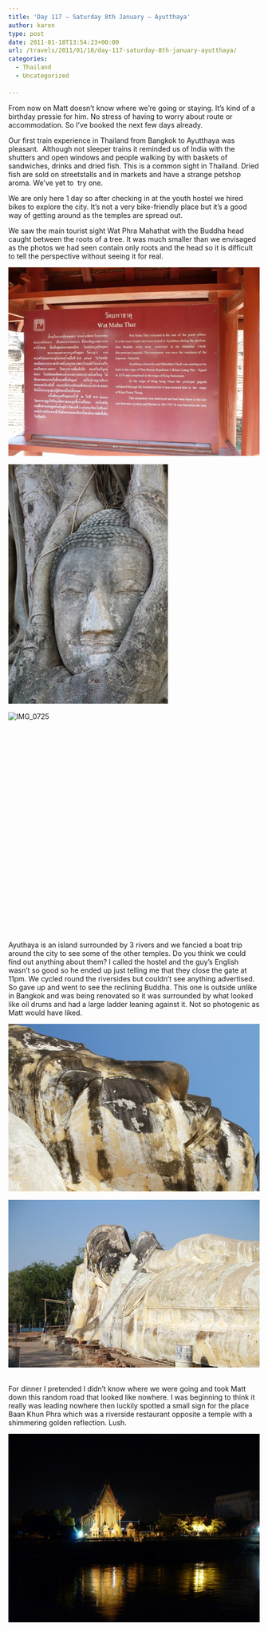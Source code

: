 ```yaml
---
title: 'Day 117 – Saturday 8th January – Ayutthaya'
author: karen
type: post
date: 2011-01-18T13:54:23+00:00
url: /travels/2011/01/18/day-117-saturday-8th-january-ayutthaya/
categories:
  - Thailand
  - Uncategorized

---
```

From now on Matt doesn’t know where we’re going or staying. It’s kind of a birthday pressie for him. No stress of having to worry about route or accommodation. So I’ve booked the next few days already.

Our first train experience in Thailand from Bangkok to Ayutthaya was pleasant.&nbsp; Although not sleeper trains it reminded us of India with the shutters and open windows and people walking by with baskets of sandwiches, drinks and dried fish. This is a common sight in Thailand. Dried fish are sold on streetstalls and in markets and have a strange petshop aroma. We’ve yet to&nbsp; try one.

We are only here 1 day so after checking in at the youth hostel we hired bikes to explore the city. It’s not a very bike-friendly place but it’s a good way of getting around as the temples are spread out. 

We saw the main tourist sight Wat Phra Mahathat with the Buddha head caught between the roots of a tree. It was much smaller than we envisaged as the photos we had seen contain only roots and the head so it is difficult to tell the perspective without seeing it for real. 

![P1040140](/travels-wp-content/uploads/2011/01/P1040140.jpg) 

![IMG_0714](/travels-wp-content/uploads/2011/01/IMG_0714.jpg)

<img title="IMG_0725" style="border-top-width: 0px; display: block; border-left-width: 0px; float: none; border-bottom-width: 0px; margin-left: auto; margin-right: auto; border-right-width: 0px" height="427" alt="IMG_0725" src="http://www.mattburns.co.uk/travels/wp-content/uploads/2011/01/IMG_0725_thumb.jpg" width="640" border="0" />&nbsp;

Ayuthaya is an island surrounded by 3 rivers and we fancied a boat trip around the city to see some of the other temples. Do you think we could find out anything about them? I called the hostel and the guy’s English wasn’t so good so he ended up just telling me that they close the gate at 11pm. We cycled round the riversides but couldn’t see anything advertised. So gave up and went to see the reclining Buddha. This one is outside unlike in Bangkok and was being renovated so it was surrounded by what looked like oil drums and had a large ladder leaning against it. Not so photogenic as Matt would have liked.

![IMG_0762](/travels-wp-content/uploads/2011/01/IMG_0762.jpg) 

![IMG_0759](/travels-wp-content/uploads/2011/01/IMG_0759.jpg)&nbsp;

For dinner I pretended I didn’t know where we were going and took Matt down this random road that looked like nowhere. I was beginning to think it really was leading nowhere then luckily spotted a small sign for the place Baan Khun Phra which was a riverside restaurant opposite a temple with a shimmering golden reflection. Lush.

![P1040203](/travels-wp-content/uploads/2011/01/P1040203.jpg)

 [1]: http://www.mattburns.co.uk/travels/wp-content/uploads/2011/01/P1040140.jpg
 [2]: http://www.mattburns.co.uk/travels/wp-content/uploads/2011/01/IMG_0714.jpg
 [3]: http://www.mattburns.co.uk/travels/wp-content/uploads/2011/01/IMG_0762.jpg
 [4]: http://www.mattburns.co.uk/travels/wp-content/uploads/2011/01/IMG_0759.jpg
 [5]: http://www.mattburns.co.uk/travels/wp-content/uploads/2011/01/P1040203.jpg
